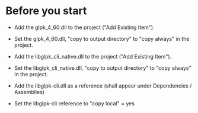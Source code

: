 # Before you start
        
- Add the glpk_4_60.dll to the project ("Add Existing Item"). 
- Set the glpk_4_60.dll, "copy to output directory" to "copy always" in the project.
- Add the libglpk_cli_native.dll to the project ("Add Existing Item"). 
- Set the libglpk_cli_native.dll, "copy to output directory" to "copy always" in the project. 
            
- Add the libglpk-cli.dll as a reference (shall appear under Dependencies / Assemblies)
- Set the libglpk-cli reference to "copy local" = yes
